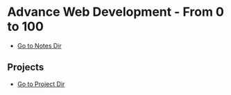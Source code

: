 # Advance Web Development - From 0 to 100

- [Go to Notes Dir](./Notes/)

## Projects

- [Go to Project Dir](./Projects/)
